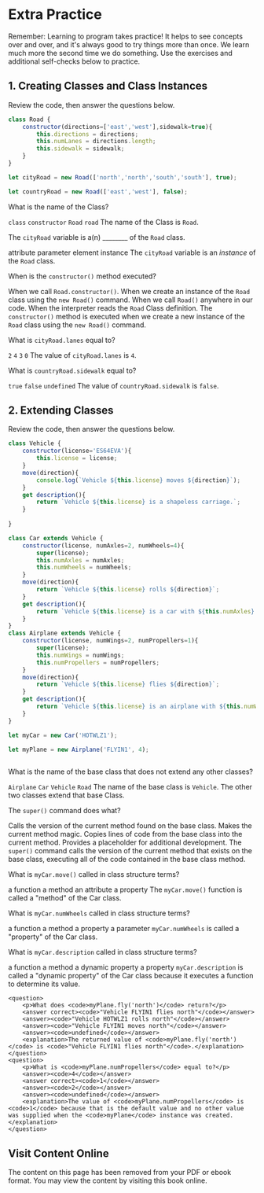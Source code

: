 # Extra Practice

Remember: Learning to program takes practice! It helps to see concepts over and over, and it's always good to try things more than once. We learn much more the second time we do something. Use the exercises and additional self-checks below to practice.


## 1. Creating Classes and Class Instances
Review the code, then answer the questions below.

```js
class Road {
    constructor(directions=['east','west'],sidewalk=true){
        this.directions = directions;
        this.numLanes = directions.length;
        this.sidewalk = sidewalk;
    }
}

let cityRoad = new Road(['north','north','south','south'], true);

let countryRoad = new Road(['east','west'], false);
```
<quiz name="">
    <question>
        <p>What is the name of the Class?</p>
        <answer><code>class</code></answer>
        <answer><code>constructor</code></answer>
        <answer correct><code>Road</code></answer>
        <answer><code>road</code></answer>
        <explanation>The name of the Class is <code>Road</code>.</explanation>
    </question>
    <question>
        <p>The <code>cityRoad</code> variable is a(n) ________ of the <code>Road</code> class.</p>
        <answer>attribute</answer>
        <answer>parameter</answer>
        <answer>element</answer>
        <answer correct>instance</answer>
        <explanation>The <code>cityRoad</code> variable is an <i>instance</i> of the <code>Road</code> class.</explanation>
    </question>
    <question multiple>
        <p>When is the <code>constructor()</code> method executed?</p>
        <answer>When we call <code>Road.constructor()</code>.</answer>
        <answer correct>When we create an instance of the <code>Road</code> class using the <code>new Road()</code> command.</answer>
        <answer>When we call <code>Road()</code> anywhere in our code.</answer>
        <answer>When the interpreter reads the <code>Road</code> Class definition.</answer>
        <explanation>The <code>constructor()</code> method is executed when we create a new instance of the <code>Road</code> class using the <code>new Road()</code> command.</explanation>
    </question>
    <question>
        <p>What is <code>cityRoad.lanes</code> equal to?</p>
        <answer><code>2</code></answer>
        <answer correct><code>4</code></answer>
        <answer><code>3</code></answer>
        <answer><code>0</code></answer>
        <explanation>The value of <code>cityRoad.lanes</code> is <code>4</code>.</explanation>
    </question>
    <question>
        <p>What is <code>countryRoad.sidewalk</code> equal to?</p>
        <answer><code>true</code></answer>
        <answer correct><code>false</code></answer>
        <answer><code>undefined</code></answer>
        <explanation>The value of <code>countryRoad.sidewalk</code> is <code>false</code>.</explanation>
    </question>
</quiz>


## 2. Extending Classes
Review the code, then answer the questions below.

```js
class Vehicle {
    constructor(license='ES64EVA'){
        this.license = license;
    }
    move(direction){
        console.log(`Vehicle ${this.license} moves ${direction}`);
    }
    get description(){
        return `Vehicle ${this.license} is a shapeless carriage.`;
    }
    
}

class Car extends Vehicle {
    constructor(license, numAxles=2, numWheels=4){
        super(license);
        this.numAxles = numAxles;
        this.numWheels = numWheels;
    }
    move(direction){
        return `Vehicle ${this.license} rolls ${direction}`;
    }
    get description(){
        return `Vehicle ${this.license} is a car with ${this.numAxles} axles and ${this.numWheels} wheels.`;
    }
}
class Airplane extends Vehicle {
    constructor(license, numWings=2, numPropellers=1){
        super(license);
        this.numWings = numWings;
        this.numPropellers = numPropellers;
    }
    move(direction){
        return `Vehicle ${this.license} flies ${direction}`;
    }
    get description(){
        return `Vehicle ${this.license} is an airplane with ${this.numWings} wings and ${this.numPropellers} propellers.`;
    }
}

let myCar = new Car('HOTWLZ1');

let myPlane = new Airplane('FLYIN1', 4);
    
```
<quiz name="">
    <question>
        <p>What is the name of the base class that does not extend any other classes?</p>
        <answer><code>Airplane</code></answer>
        <answer><code>Car</code></answer>
        <answer correct><code>Vehicle</code></answer>
        <answer><code>Road</code></answer>
        <explanation>The name of the base class is <code>Vehicle</code>. The other two classes extend that base Class.</explanation>
    </question>
    <question>
        <p>The <code>super()</code> command does what?</p>
        <answer correct>Calls the version of the current method found on the base class.</answer>
        <answer>Makes the current method magic.</answer>
        <answer>Copies lines of code from the base class into the current method.</answer>
        <answer>Provides a placeholder for additional development.</answer>
        <explanation>The <code>super()</code> command calls the version of the current method that exists on the base class, executing all of the code contained in the base class method.</explanation>
    </question>
    <question>
        <p>What is <code>myCar.move()</code> called in class structure terms?</p>
        <answer>a function</answer>
        <answer correct>a method</answer>
        <answer>an attribute</answer>
        <answer>a property</answer>
        <explanation>The <code>myCar.move()</code> function is called a "method" of the Car class.</explanation>
    </question>
    <question>
        <p>What is <code>myCar.numWheels</code> called in class structure terms?</p>
        <answer>a function</answer>
        <answer>a method</answer>
        <answer correct>a property</answer>
        <answer>a parameter</answer>
        <explanation><code>myCar.numWheels</code> is called a "property" of the Car class.</explanation>
    </question>
    <question>
        <p>What is <code>myCar.description</code> called in class structure terms?</p>
        <answer>a function</answer>
        <answer>a method</answer>
        <answer correct>a dynamic property</answer>
        <answer>a property</answer>
        <explanation><code>myCar.description</code> is called a "dynamic property" of the Car class because it executes a function to determine its value.</explanation>
    </question>

    <question>
        <p>What does <code>myPlane.fly('north')</code> return?</p>
        <answer correct><code>"Vehicle FLYIN1 flies north"</code></answer>
        <answer><code>"Vehicle HOTWLZ1 rolls north"</code></answer>
        <answer><code>"Vehicle FLYIN1 moves north"</code></answer>
        <answer><code>undefined</code></answer>
        <explanation>The returned value of <code>myPlane.fly('north')</code> is <code>"Vehicle FLYIN1 flies north"</code>.</explanation>
    </question>
    <question>
        <p>What is <code>myPlane.numPropellers</code> equal to?</p>
        <answer><code>4</code></answer>
        <answer correct><code>1</code></answer>
        <answer><code>2</code></answer>
        <answer><code>undefined</code></answer>
        <explanation>The value of <code>myPlane.numPropellers</code> is <code>1</code> because that is the default value and no other value was supplied when the <code>myPlane</code> instance was created.</explanation>
    </question>
</quiz>








<div class="no-quiz">
     <h2>Visit Content Online</h2>
     <p> 
         The content on this page has been removed from your PDF 
         or ebook format. You may view the content by visiting
         this book online.
     </p>
</div>
